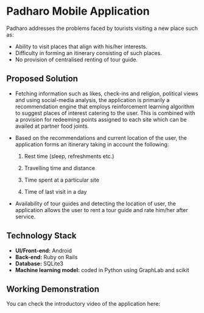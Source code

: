# Padharo Mobile Application

Padharo addresses the problems faced by tourists visiting a new place such as:
- Ability to visit  places that align with his/her interests.
- Difficulty in forming an itinerary consisting of such places.
- No provision of centralised renting of tour guide.
 
## Proposed Solution

-  Fetching information such as likes, check-ins and religion, political views and using social-media analysis, the application is primarily a recommendation engine that employs reinforcement learning algorithm to suggest places of interest catering to the user.
This is combined with a provision for redeeming points assigned to each site which can be availed at partner food joints.

-   Based on the recommendations and current location of the user, the application forms an itinerary taking in account the following:
	1.    Rest time (sleep, refreshments etc.)
    
	2.  Travelling time and distance
    
	3.  Time spent at a particular site
    
	4.  Time of last visit in a day
-   Availability of tour guides and detecting the location of user, the application allows the user to rent a tour guide and rate him/her after service.

## Technology Stack 
- **UI/Front-end:** Android
- **Back-end:** Ruby on Rails
-  **Database:** SQLite3 
- **Machine learning model:** coded in Python using GraphLab and scikit

## Working Demonstration
You can check the introductory video of the application here: 
